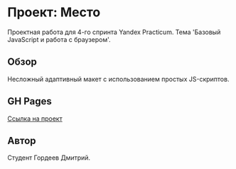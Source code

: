 # Проект: Место
Проектная работа для 4-го спринта Yandex Practicum. Тема 'Базовый JavaScript и работа с браузером'.

## Обзор
Несложный адаптивный макет с использованием простых JS-скриптов.

## GH Pages
[Ссылка на проект](https://demetr820.github.io/mesto/)

## Автор
Студент Гордеев Дмитрий.
